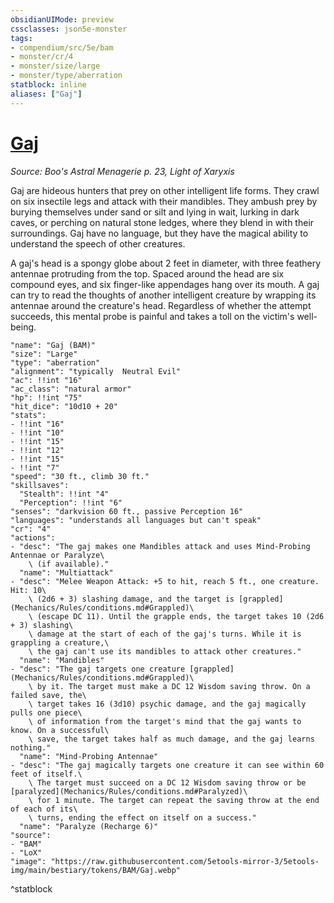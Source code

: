 ```yaml
---
obsidianUIMode: preview
cssclasses: json5e-monster
tags:
- compendium/src/5e/bam
- monster/cr/4
- monster/size/large
- monster/type/aberration
statblock: inline
aliases: ["Gaj"]
---
```

# [Gaj](Mechanics\bestiary\aberration/gaj-bam.md)
*Source: Boo's Astral Menagerie p. 23, Light of Xaryxis*  

Gaj are hideous hunters that prey on other intelligent life forms. They crawl on six insectile legs and attack with their mandibles. They ambush prey by burying themselves under sand or silt and lying in wait, lurking in dark caves, or perching on natural stone ledges, where they blend in with their surroundings. Gaj have no language, but they have the magical ability to understand the speech of other creatures.

A gaj's head is a spongy globe about 2 feet in diameter, with three feathery antennae protruding from the top. Spaced around the head are six compound eyes, and six finger-like appendages hang over its mouth. A gaj can try to read the thoughts of another intelligent creature by wrapping its antennae around the creature's head. Regardless of whether the attempt succeeds, this mental probe is painful and takes a toll on the victim's well-being.

```statblock
"name": "Gaj (BAM)"
"size": "Large"
"type": "aberration"
"alignment": "typically  Neutral Evil"
"ac": !!int "16"
"ac_class": "natural armor"
"hp": !!int "75"
"hit_dice": "10d10 + 20"
"stats":
- !!int "16"
- !!int "10"
- !!int "15"
- !!int "12"
- !!int "15"
- !!int "7"
"speed": "30 ft., climb 30 ft."
"skillsaves":
  "Stealth": !!int "4"
  "Perception": !!int "6"
"senses": "darkvision 60 ft., passive Perception 16"
"languages": "understands all languages but can't speak"
"cr": "4"
"actions":
- "desc": "The gaj makes one Mandibles attack and uses Mind-Probing Antennae or Paralyze\
    \ (if available)."
  "name": "Multiattack"
- "desc": "Melee Weapon Attack: +5 to hit, reach 5 ft., one creature. Hit: 10\
    \ (2d6 + 3) slashing damage, and the target is [grappled](Mechanics/Rules/conditions.md#Grappled)\
    \ (escape DC 11). Until the grapple ends, the target takes 10 (2d6 + 3) slashing\
    \ damage at the start of each of the gaj's turns. While it is grappling a creature,\
    \ the gaj can't use its mandibles to attack other creatures."
  "name": "Mandibles"
- "desc": "The gaj targets one creature [grappled](Mechanics/Rules/conditions.md#Grappled)\
    \ by it. The target must make a DC 12 Wisdom saving throw. On a failed save, the\
    \ target takes 16 (3d10) psychic damage, and the gaj magically pulls one piece\
    \ of information from the target's mind that the gaj wants to know. On a successful\
    \ save, the target takes half as much damage, and the gaj learns nothing."
  "name": "Mind-Probing Antennae"
- "desc": "The gaj magically targets one creature it can see within 60 feet of itself.\
    \ The target must succeed on a DC 12 Wisdom saving throw or be [paralyzed](Mechanics/Rules/conditions.md#Paralyzed)\
    \ for 1 minute. The target can repeat the saving throw at the end of each of its\
    \ turns, ending the effect on itself on a success."
  "name": "Paralyze (Recharge 6)"
"source":
- "BAM"
- "LoX"
"image": "https://raw.githubusercontent.com/5etools-mirror-3/5etools-img/main/bestiary/tokens/BAM/Gaj.webp"
```
^statblock